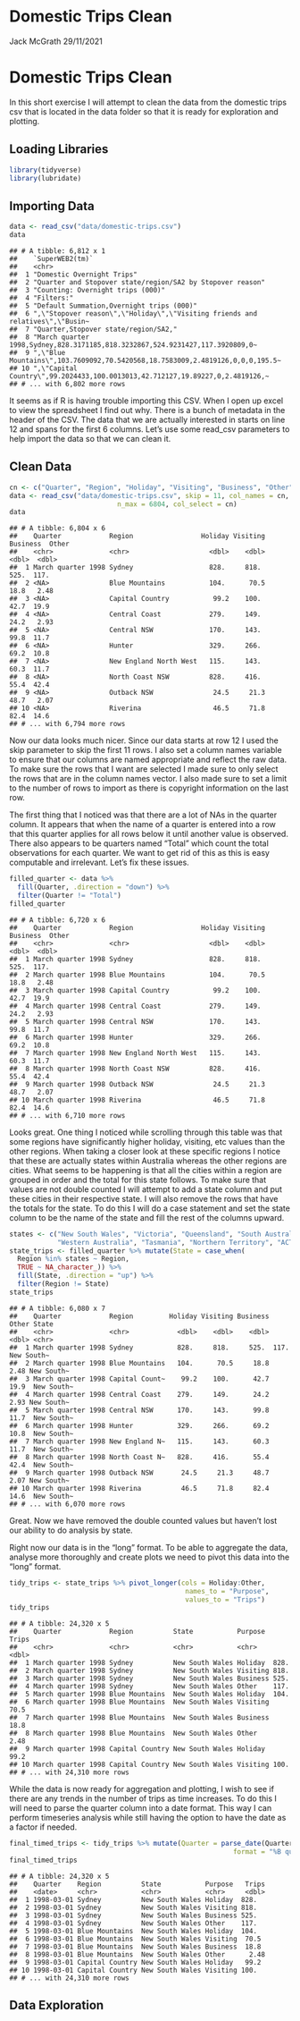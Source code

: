 Domestic Trips Clean
================
Jack McGrath
29/11/2021

# Domestic Trips Clean

In this short exercise I will attempt to clean the data from the
domestic trips csv that is located in the data folder so that it is
ready for exploration and plotting.

## Loading Libraries

``` r
library(tidyverse)
library(lubridate)
```

## Importing Data

``` r
data <- read_csv("data/domestic-trips.csv")
data
```

    ## # A tibble: 6,812 x 1
    ##    `SuperWEB2(tm)`                                                              
    ##    <chr>                                                                        
    ##  1 "Domestic Overnight Trips"                                                   
    ##  2 "Quarter and Stopover state/region/SA2 by Stopover reason"                   
    ##  3 "Counting: Overnight trips (000)"                                            
    ##  4 "Filters:"                                                                   
    ##  5 "Default Summation,Overnight trips (000)"                                    
    ##  6 ",\"Stopover reason\",\"Holiday\",\"Visiting friends and relatives\",\"Busin~
    ##  7 "Quarter,Stopover state/region/SA2,"                                         
    ##  8 "March quarter 1998,Sydney,828.3171185,818.3232867,524.9231427,117.3920809,0~
    ##  9 ",\"Blue Mountains\",103.7609092,70.5420568,18.7583009,2.4819126,0,0,0,195.5~
    ## 10 ",\"Capital Country\",99.2024433,100.0013013,42.712127,19.89227,0,2.4819126,~
    ## # ... with 6,802 more rows

It seems as if R is having trouble importing this CSV. When I open up
excel to view the spreadsheet I find out why. There is a bunch of
metadata in the header of the CSV. The data that we are actually
interested in starts on line 12 and spans for the first 6 columns. Let’s
use some read\_csv parameters to help import the data so that we can
clean it.

## Clean Data

``` r
cn <- c("Quarter", "Region", "Holiday", "Visiting", "Business", "Other")
data <- read_csv("data/domestic-trips.csv", skip = 11, col_names = cn,
                           n_max = 6804, col_select = cn)
data
```

    ## # A tibble: 6,804 x 6
    ##    Quarter            Region                 Holiday Visiting Business  Other
    ##    <chr>              <chr>                    <dbl>    <dbl>    <dbl>  <dbl>
    ##  1 March quarter 1998 Sydney                   828.     818.     525.  117.  
    ##  2 <NA>               Blue Mountains           104.      70.5     18.8   2.48
    ##  3 <NA>               Capital Country           99.2    100.      42.7  19.9 
    ##  4 <NA>               Central Coast            279.     149.      24.2   2.93
    ##  5 <NA>               Central NSW              170.     143.      99.8  11.7 
    ##  6 <NA>               Hunter                   329.     266.      69.2  10.8 
    ##  7 <NA>               New England North West   115.     143.      60.3  11.7 
    ##  8 <NA>               North Coast NSW          828.     416.      55.4  42.4 
    ##  9 <NA>               Outback NSW               24.5     21.3     48.7   2.07
    ## 10 <NA>               Riverina                  46.5     71.8     82.4  14.6 
    ## # ... with 6,794 more rows

Now our data looks much nicer. Since our data starts at row 12 I used
the skip parameter to skip the first 11 rows. I also set a column names
variable to ensure that our columns are named appropriate and reflect
the raw data. To make sure the rows that I want are selected I made sure
to only select the rows that are in the column names vector. I also made
sure to set a limit to the number of rows to import as there is
copyright information on the last row.

The first thing that I noticed was that there are a lot of NAs in the
quarter column. It appears that when the name of a quarter is entered
into a row that this quarter applies for all rows below it until another
value is observed. There also appears to be quarters named “Total” which
count the total observations for each quarter. We want to get rid of
this as this is easy computable and irrelevant. Let’s fix these issues.

``` r
filled_quarter <- data %>% 
  fill(Quarter, .direction = "down") %>% 
  filter(Quarter != "Total")
filled_quarter
```

    ## # A tibble: 6,720 x 6
    ##    Quarter            Region                 Holiday Visiting Business  Other
    ##    <chr>              <chr>                    <dbl>    <dbl>    <dbl>  <dbl>
    ##  1 March quarter 1998 Sydney                   828.     818.     525.  117.  
    ##  2 March quarter 1998 Blue Mountains           104.      70.5     18.8   2.48
    ##  3 March quarter 1998 Capital Country           99.2    100.      42.7  19.9 
    ##  4 March quarter 1998 Central Coast            279.     149.      24.2   2.93
    ##  5 March quarter 1998 Central NSW              170.     143.      99.8  11.7 
    ##  6 March quarter 1998 Hunter                   329.     266.      69.2  10.8 
    ##  7 March quarter 1998 New England North West   115.     143.      60.3  11.7 
    ##  8 March quarter 1998 North Coast NSW          828.     416.      55.4  42.4 
    ##  9 March quarter 1998 Outback NSW               24.5     21.3     48.7   2.07
    ## 10 March quarter 1998 Riverina                  46.5     71.8     82.4  14.6 
    ## # ... with 6,710 more rows

Looks great. One thing I noticed while scrolling through this table was
that some regions have significantly higher holiday, visiting, etc
values than the other regions. When taking a closer look at these
specific regions I notice that these are actually states within
Australia whereas the other regions are cities. What seems to be
happening is that all the cities within a region are grouped in order
and the total for this state follows. To make sure that values are not
double counted I will attempt to add a state column and put these cities
in their respective state. I will also remove the rows that have the
totals for the state. To do this I will do a case statement and set the
state column to be the name of the state and fill the rest of the
columns upward.

``` r
states <- c("New South Wales", "Victoria", "Queensland", "South Australia",
            "Western Australia", "Tasmania", "Northern Territory", "ACT")
state_trips <- filled_quarter %>% mutate(State = case_when(
  Region %in% states ~ Region,
  TRUE ~ NA_character_)) %>% 
  fill(State, .direction = "up") %>% 
  filter(Region != State)
state_trips
```

    ## # A tibble: 6,080 x 7
    ##    Quarter            Region         Holiday Visiting Business  Other State     
    ##    <chr>              <chr>            <dbl>    <dbl>    <dbl>  <dbl> <chr>     
    ##  1 March quarter 1998 Sydney           828.     818.     525.  117.   New South~
    ##  2 March quarter 1998 Blue Mountains   104.      70.5     18.8   2.48 New South~
    ##  3 March quarter 1998 Capital Count~    99.2    100.      42.7  19.9  New South~
    ##  4 March quarter 1998 Central Coast    279.     149.      24.2   2.93 New South~
    ##  5 March quarter 1998 Central NSW      170.     143.      99.8  11.7  New South~
    ##  6 March quarter 1998 Hunter           329.     266.      69.2  10.8  New South~
    ##  7 March quarter 1998 New England N~   115.     143.      60.3  11.7  New South~
    ##  8 March quarter 1998 North Coast N~   828.     416.      55.4  42.4  New South~
    ##  9 March quarter 1998 Outback NSW       24.5     21.3     48.7   2.07 New South~
    ## 10 March quarter 1998 Riverina          46.5     71.8     82.4  14.6  New South~
    ## # ... with 6,070 more rows

Great. Now we have removed the double counted values but haven’t lost
our ability to do analysis by state.

Right now our data is in the “long” format. To be able to aggregate the
data, analyse more thoroughly and create plots we need to pivot this
data into the “long” format.

``` r
tidy_trips <- state_trips %>% pivot_longer(cols = Holiday:Other, 
                                            names_to = "Purpose", 
                                            values_to = "Trips")
tidy_trips
```

    ## # A tibble: 24,320 x 5
    ##    Quarter            Region          State           Purpose   Trips
    ##    <chr>              <chr>           <chr>           <chr>     <dbl>
    ##  1 March quarter 1998 Sydney          New South Wales Holiday  828.  
    ##  2 March quarter 1998 Sydney          New South Wales Visiting 818.  
    ##  3 March quarter 1998 Sydney          New South Wales Business 525.  
    ##  4 March quarter 1998 Sydney          New South Wales Other    117.  
    ##  5 March quarter 1998 Blue Mountains  New South Wales Holiday  104.  
    ##  6 March quarter 1998 Blue Mountains  New South Wales Visiting  70.5 
    ##  7 March quarter 1998 Blue Mountains  New South Wales Business  18.8 
    ##  8 March quarter 1998 Blue Mountains  New South Wales Other      2.48
    ##  9 March quarter 1998 Capital Country New South Wales Holiday   99.2 
    ## 10 March quarter 1998 Capital Country New South Wales Visiting 100.  
    ## # ... with 24,310 more rows

While the data is now ready for aggregation and plotting, I wish to see
if there are any trends in the number of trips as time increases. To do
this I will need to parse the quarter column into a date format. This
way I can perform timeseries analysis while still having the option to
have the date as a factor if needed.

``` r
final_timed_trips <- tidy_trips %>% mutate(Quarter = parse_date(Quarter, 
                                                        format = "%B quarter %Y"))
final_timed_trips
```

    ## # A tibble: 24,320 x 5
    ##    Quarter    Region          State           Purpose   Trips
    ##    <date>     <chr>           <chr>           <chr>     <dbl>
    ##  1 1998-03-01 Sydney          New South Wales Holiday  828.  
    ##  2 1998-03-01 Sydney          New South Wales Visiting 818.  
    ##  3 1998-03-01 Sydney          New South Wales Business 525.  
    ##  4 1998-03-01 Sydney          New South Wales Other    117.  
    ##  5 1998-03-01 Blue Mountains  New South Wales Holiday  104.  
    ##  6 1998-03-01 Blue Mountains  New South Wales Visiting  70.5 
    ##  7 1998-03-01 Blue Mountains  New South Wales Business  18.8 
    ##  8 1998-03-01 Blue Mountains  New South Wales Other      2.48
    ##  9 1998-03-01 Capital Country New South Wales Holiday   99.2 
    ## 10 1998-03-01 Capital Country New South Wales Visiting 100.  
    ## # ... with 24,310 more rows

## Data Exploration

